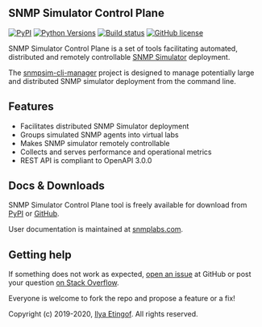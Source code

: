 
SNMP Simulator Control Plane
----------------------------
[![PyPI](https://img.shields.io/pypi/v/snmpsim-control-plane.svg?maxAge=2592000)](https://pypi.org/project/snmpsim-control-plane/)
[![Python Versions](https://img.shields.io/pypi/pyversions/snmpsim-control-plane.svg)](https://pypi.org/project/snmpsim-control-plane/)
[![Build status](https://travis-ci.org/etingof/snmpsim-control-plane.svg?branch=master)](https://travis-ci.org/etingof/snmpsim-control-plane)
[![GitHub license](https://img.shields.io/badge/license-BSD-blue.svg)](https://raw.githubusercontent.com/etingof/snmpsim-control-plane/master/LICENSE.txt)

SNMP Simulator Control Plane is a set of tools facilitating
automated, distributed and remotely controllable
[SNMP Simulator](http://snmplabs.com/snmpsim) deployment.

The [snmpsim-cli-manager](https://github.com/inexio/snmpsim-cli-manager)
project is designed to manage potentially large and distributed SNMP simulator
deployment from the command line.

Features
--------

* Facilitates distributed SNMP Simulator deployment
* Groups simulated SNMP agents into virtual labs
* Makes SNMP simulator remotely controllable
* Collects and serves performance and operational metrics
* REST API is compliant to OpenAPI 3.0.0

Docs & Downloads
----------------

SNMP Simulator Control Plane tool is freely available for download from
[PyPI](https://pypi.org/project/snmpsim-control-plane/) or
[GitHub](https://github.com/etingof/snmpsim-control-plane/archive/master.zip).

User documentation is maintained at [snmplabs.com](http://snmplabs.com/snmpsim-control-plane).

Getting help
------------

If something does not work as expected,
[open an issue](https://github.com/etingof/snmpsim-control-plane/issues) at GitHub or
post your question [on Stack Overflow](https://stackoverflow.com/questions/ask).

Everyone is welcome to fork the repo and propose a feature or a fix!


Copyright (c) 2019-2020, [Ilya Etingof](mailto:etingof@gmail.com). All rights reserved.
